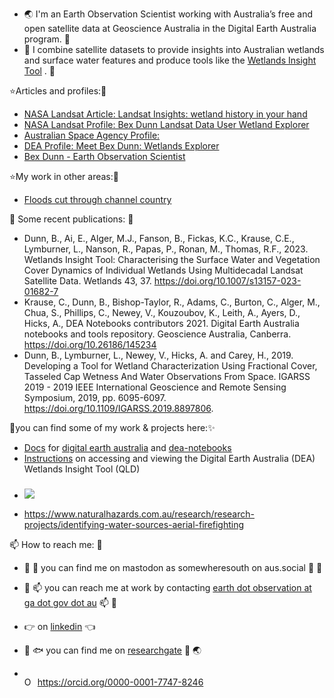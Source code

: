 - :earth_asia: I'm an Earth Observation Scientist working with Australia’s free and open satellite data at Geoscience Australia in the Digital Earth Australia program. :crocodile:
- :stars: I combine satellite datasets to provide insights into Australian wetlands and surface water features and produce tools like the [Wetlands Insight Tool](https://cmi.ga.gov.au/data-products/dea/608/dea-wetlands-insight-tool-qld#basics) . :hammer:

⭐Articles and profiles:🌴
- [NASA Landsat Article: Landsat Insights: wetland history in your hand](https://landsat.gsfc.nasa.gov/article/landsat-insights-wetland-history-in-your-hand/)
- [NASA Landsat Profile: Bex Dunn Landsat Data User Wetland Explorer](https://landsat.gsfc.nasa.gov/article/bex-dunn-landsat-data-user-wetland-explorer/)
- [Australian Space Agency Profile:](https://www.space.gov.au/node/308)
- [DEA Profile: Meet Bex Dunn: Wetlands Explorer](https://www.dea.ga.gov.au/article/bex-dunn)
- [Bex Dunn - Earth Observation Scientist](https://au.prosple.com/graduate-employers/geoscience-australia/day-in-the-life/bex-dunn)


⭐My work in other areas:🌴
- [Floods cut through channel country](https://www.dea.ga.gov.au/article/floods-cut-through-channel-country)

📖 Some recent publications: 🍮
- Dunn, B., Ai, E., Alger, M.J., Fanson, B., Fickas, K.C., Krause, C.E., Lymburner, L., Nanson, R., Papas, P., Ronan, M., Thomas, R.F., 2023. Wetlands Insight Tool: Characterising the Surface Water and Vegetation Cover Dynamics of Individual Wetlands Using Multidecadal Landsat Satellite Data. Wetlands 43, 37. https://doi.org/10.1007/s13157-023-01682-7
- Krause, C., Dunn, B., Bishop-Taylor, R., Adams, C., Burton, C., Alger, M., Chua, S., Phillips, C., Newey, V., Kouzoubov, K., Leith, A., Ayers, D., Hicks, A., DEA Notebooks contributors 2021. Digital Earth Australia 
notebooks and tools repository. Geoscience Australia, Canberra. https://doi.org/10.26186/145234
- Dunn, B., Lymburner, L., Newey, V., Hicks, A. and Carey, H., 2019. Developing a Tool for Wetland Characterization Using Fractional Cover, Tasseled Cap Wetness And Water Observations From Space. IGARSS 2019 - 2019 IEEE International Geoscience and Remote Sensing Symposium, 2019, pp. 6095-6097. https://doi.org/10.1109/IGARSS.2019.8897806.

🌟you can find some of my work & projects here:✨
- [Docs](https://docs.dea.ga.gov.au/) for [digital earth australia](http://www.ga.gov.au/dea) and [dea-notebooks](https://github.com/GeoscienceAustralia/dea-notebooks) 
- [Instructions](https://wetlandinfo.des.qld.gov.au/wetlands/facts-maps/wetland-background/insight.html) on accessing and viewing the Digital Earth Australia (DEA) Wetlands Insight Tool (QLD)
- ### ![](https://media.giphy.com/media/u49ClRzCnd5LnBBx5l/giphy.gif)
- https://www.naturalhazards.com.au/research/research-projects/identifying-water-sources-aerial-firefighting

📫 How to reach me: 👋
- :herb: :ocean: you can find me on mastodon as somewheresouth on aus.social :frog: :herb:
- :email: :mailbox: you can reach me at work by contacting [earth dot observation at ga dot gov dot au](https://www.ga.gov.au/scientific-topics/earth-obs/contact-earth-observation-client-services) :mailbox: :wave:
- :point_right: on [linkedin](https://www.linkedin.com/in/bex-dunn/) :point_left:
- :leaves: :fish: you can find me on [researchgate](https://www.researchgate.net/profile/Bex_Dunn) :palm_tree: :earth_asia:

- <div itemscope itemtype="https://schema.org/Person"><a itemprop="sameAs" content="https://orcid.org/0000-0001-7747-8246" href="https://orcid.org/0000-0001-7747-8246" target="orcid.widget" rel="me noopener noreferrer" style="vertical-align:top;"><img src="https://orcid.org/sites/default/files/images/orcid_16x16.png" style="width:1em;margin-right:.5em;" alt="ORCID iD icon">https://orcid.org/0000-0001-7747-8246</a></div>
